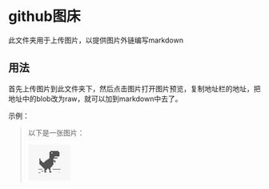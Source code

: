 # github图床
此文件夹用于上传图片，以提供图片外链编写markdown

## 用法

首先上传图片到此文件夹下，然后点击图片打开图片预览，复制地址栏的地址，把地址中的blob改为raw，就可以加到markdown中去了。

示例：
>以下是一张图片：
>
>![photo](https://github.com/EndeRHoshI/Photo/raw/master/%E5%A4%B4%E5%83%8F.png "恐龙")
